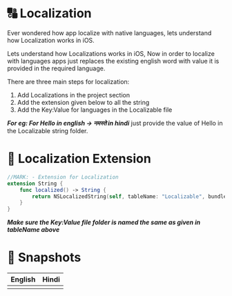 # 🔠 Localization 
Ever wondered how app localize with native languages, lets understand how Localization works in iOS.

Lets understand how Localizations works in iOS, Now in order to localize with languages apps just replaces the existing english word with value it 
is provided in the required language.

There are three main steps for localization:

1. Add Localizations in the project section
2. Add the extension given below to all the string
3. Add the Key:Value for languages in the Localizable file

***For eg: For Hello in english -> नमस्ते in hindi***  just provide the value of Hello in the Localizable string folder.

# 📌 Localization Extension
```swift
//MARK: - Extension for Localization
extension String {
    func localized() -> String {
        return NSLocalizedString(self, tableName: "Localizable", bundle: .main, value: self, comment: self)
    }
}
```
***Make sure the Key:Value file folder is named the same as given in tableName above***

# 📱 Snapshots
| English | Hindi |
| -- | -- |
| | |
